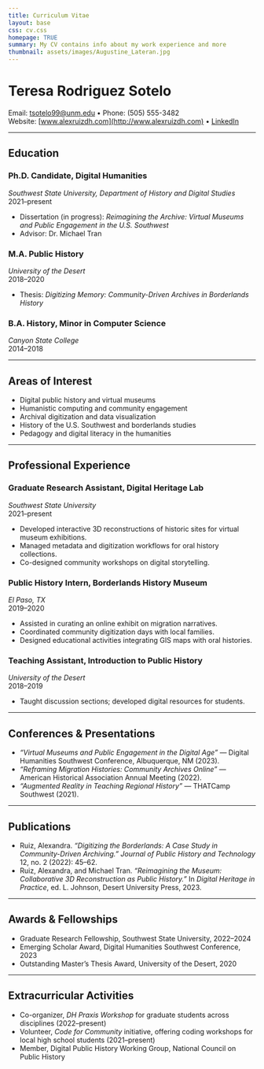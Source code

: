 ```yaml
---
title: Curriculum Vitae
layout: base
css: cv.css
homepage: TRUE
summary: My CV contains info about my work experience and more
thumbnail: assets/images/Augustine_Lateran.jpg
---
```


# Teresa Rodriguez Sotelo
Email: tsotelo99@unm.edu • Phone: (505) 555-3482  
Website: [www.alexruizdh.com](http://www.alexruizdh.com) • [LinkedIn](http://linkedin.com/in/alexruizdh)  

---

## Education

### Ph.D. Candidate, Digital Humanities
*Southwest State University, Department of History and Digital Studies*  
2021–present  
- Dissertation (in progress): *Reimagining the Archive: Virtual Museums and Public Engagement in the U.S. Southwest*  
- Advisor: Dr. Michael Tran  

### M.A. Public History
*University of the Desert*  
2018–2020  
- Thesis: *Digitizing Memory: Community-Driven Archives in Borderlands History*  

### B.A. History, Minor in Computer Science
*Canyon State College*  
2014–2018  

---

## Areas of Interest
- Digital public history and virtual museums  
- Humanistic computing and community engagement  
- Archival digitization and data visualization  
- History of the U.S. Southwest and borderlands studies  
- Pedagogy and digital literacy in the humanities  

---

## Professional Experience

### Graduate Research Assistant, Digital Heritage Lab
*Southwest State University*  
2021–present  
- Developed interactive 3D reconstructions of historic sites for virtual museum exhibitions.  
- Managed metadata and digitization workflows for oral history collections.  
- Co-designed community workshops on digital storytelling.  

### Public History Intern, Borderlands History Museum
*El Paso, TX*  
2019–2020  
- Assisted in curating an online exhibit on migration narratives.  
- Coordinated community digitization days with local families.  
- Designed educational activities integrating GIS maps with oral histories.  

### Teaching Assistant, Introduction to Public History
*University of the Desert*  
2018–2019  
- Taught discussion sections; developed digital resources for students.  

---

## Conferences & Presentations
- *“Virtual Museums and Public Engagement in the Digital Age”* — Digital Humanities Southwest Conference, Albuquerque, NM (2023).  
- *“Reframing Migration Histories: Community Archives Online”* — American Historical Association Annual Meeting (2022).  
- *“Augmented Reality in Teaching Regional History”* — THATCamp Southwest (2021).  

---

## Publications
- Ruiz, Alexandra. *“Digitizing the Borderlands: A Case Study in Community-Driven Archiving.”* *Journal of Public History and Technology* 12, no. 2 (2022): 45–62.  
- Ruiz, Alexandra, and Michael Tran. *“Reimagining the Museum: Collaborative 3D Reconstruction as Public History.”* In *Digital Heritage in Practice*, ed. L. Johnson, Desert University Press, 2023.  

---

## Awards & Fellowships
- Graduate Research Fellowship, Southwest State University, 2022–2024  
- Emerging Scholar Award, Digital Humanities Southwest Conference, 2023  
- Outstanding Master’s Thesis Award, University of the Desert, 2020  

---

## Extracurricular Activities
- Co-organizer, *DH Praxis Workshop* for graduate students across disciplines (2022–present)  
- Volunteer, *Code for Community* initiative, offering coding workshops for local high school students (2021–present)  
- Member, Digital Public History Working Group, National Council on Public History  
